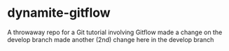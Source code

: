 # dynamite-gitflow
A throwaway repo for a Git tutorial involving Gitflow
made a change on the develop branch
made another (2nd) change here in the develop branch